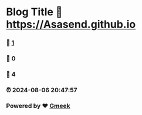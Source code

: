 # Blog Title :link: https://Asasend.github.io 
### :page_facing_up: [1](https://Asasend.github.io/tag.html) 
### :speech_balloon: 0 
### :hibiscus: 4 
### :alarm_clock: 2024-08-06 20:47:57 
### Powered by :heart: [Gmeek](https://github.com/Meekdai/Gmeek)
